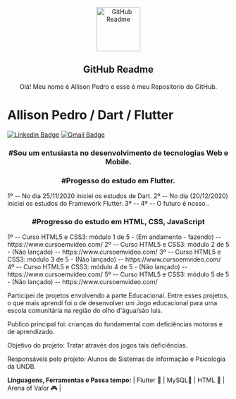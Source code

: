 <p align="center">
 <img width="100px" src="https://res.cloudinary.com/anuraghazra/image/upload/v1594908242/logo_ccswme.svg" align="center" alt="GitHub Readme " />
 <h2 align="center">GitHub Readme </h2>
 <p align="center">Olá! Meu nome é Allison Pedro e esse é meu Repositorio do GitHub.</p>
</p>
 
 # Allison Pedro / Dart / Flutter 



[![Linkedin Badge](https://img.shields.io/badge/-Allison%20Pedro-6633cc?style=flat-square&logo=Linkedin&logoColor=white&link=https://www.linkedin.com/in/allison-pedro-a817b7129/)](https://www.linkedin.com/in/allison-pedro-a817b7129/) 
[
![Gmail Badge](https://img.shields.io/badge/-Allisondjkk@gmail.com-6633cc?style=flat-square&logo=Gmail&logoColor=white&link=mailto:diego.schell.f@gmail.com)](mailto:allisondjkk@gmail.com)

<h3 align="center">#Sou um entusiasta no desenvolvimento de tecnologias Web e Mobile.</h3>


<h3 align="center">#Progesso do estudo em Flutter.</h3>
1º -- No dia 25/11/2020 iniciei os estudos de Dart.
2º -- No dia (20/12/2020) iniciei os estudos do Framework Flutter.
3º -- 
4º -- O futuro é nosso..


<h3 align="center">#Progresso do estudo em HTML, CSS, JavaScript</h3>
1º -- Curso HTML5 e CSS3: módulo 1 de 5 - (Em andamento - fazendo) -- https://www.cursoemvideo.com/  
2º -- Curso HTML5 e CSS3: módulo 2 de 5 - (Não lançado) -- https://www.cursoemvideo.com/ 
3º -- Curso HTML5 e CSS3: módulo 3 de 5 - (Não lançado) -- https://www.cursoemvideo.com/ 
4º -- Curso HTML5 e CSS3: módulo 4 de 5 - (Não lançado) -- https://www.cursoemvideo.com/ 
5º -- Curso HTML5 e CSS3: módulo 5 de 5 - (Não lançado) -- https://www.cursoemvideo.com/ 



Participei de projetos envolvendo a parte Educacional. Entre esses projetos, o que mais aprendi foi o de desenvolver um Jogo educacional para uma escola comunitária na região do olho d'água/são luis.   

Publico principal foi: crianças do fundamental com deficiências motoras e de aprendizado.

Objetivo do projeto: Tratar através dos jogos tais deficiências.

Responsáveis pelo projeto:  Alunos de Sistemas de informação e Psicologia da UNDB.


**Linguagens, Ferramentas e Passa tempo:**
 | Flutter 💙 | MySQL💜 | HTML 🧡 | Arena of Valor 🎮 |
